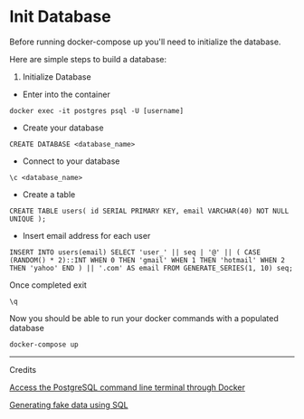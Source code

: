 # Init Database
Before running docker-compose up you'll need to initialize the database.

Here are simple steps to build a database:

1. Initialize Database

+ Enter into the container

`docker exec -it postgres psql -U [username]`

+ Create your database

`CREATE DATABASE <database_name>`

+ Connect to your database

`\c <database_name>`

+ Create a table

`CREATE TABLE users( id SERIAL PRIMARY KEY, email VARCHAR(40) NOT NULL UNIQUE );`

+ Insert email address for each user

`INSERT INTO users(email) SELECT 'user_' || seq | '@' || ( CASE (RANDOM() * 2)::INT WHEN 0 THEN 'gmail' WHEN 1 THEN 'hotmail' WHEN 2 THEN 'yahoo' END ) || '.com' AS email FROM GENERATE_SERIES(1, 10) seq;`

Once completed exit

`\q`

Now you should be able to run your docker commands with a populated database

`docker-compose up`

***
Credits

[Access the PostgreSQL command line terminal through Docker](https://github.com/Radu-Raicea/Dockerized-Flask/wiki/%5BDocker%5D-Access-the-PostgreSQL-command-line-terminal-through-Docker)

[Generating fake data using SQL](https://vnegrisolo.github.io/postgresql/generate-fake-data-using-sql)